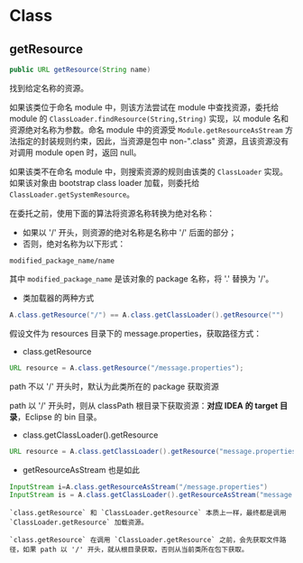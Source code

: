 # Class

## getResource

```java
public URL getResource(String name)
```

找到给定名称的资源。

如果该类位于命名 module 中，则该方法尝试在 module 中查找资源，委托给 module 的 `ClassLoader.findResource(String,String)`  实现，以 module 名和资源绝对名称为参数。命名 module 中的资源受 `Module.getResourceAsStream`  方法指定的封装规则约束，因此，当资源是包中 non-".class" 资源，且该资源没有对调用 module open 时，返回 null。

如果该类不在命名 module 中，则搜索资源的规则由该类的 `ClassLoader` 实现。如果该对象由 bootstrap class loader 加载，则委托给 `ClassLoader.getSystemResource`。

在委托之前，使用下面的算法将资源名称转换为绝对名称：

- 如果以 '/' 开头，则资源的绝对名称是名称中 '/' 后面的部分；
- 否则，绝对名称为以下形式：

`modified_package_name/name`

其中 `modified_package_name` 是该对象的 package 名称，将 '.' 替换为 '/'。

- 类加载器的两种方式

```java
A.class.getResource("/") == A.class.getClassLoader().getResource("")
```

假设文件为 resources 目录下的 message.properties，获取路径方式：

- class.getResource

```java
URL resource = A.class.getResource("/message.properties");
```

path 不以 '/' 开头时，默认为此类所在的 package 获取资源

path 以 '/' 开头时，则从 classPath 根目录下获取资源：**对应 IDEA 的 target 目录**，Eclipse 的 bin 目录。

- class.getClassLoader().getResource

```java
URL resource = A.class.getClassLoader().getResource("message.properties");
```

- getResourceAsStream 也是如此

```java
InputStream i=A.class.getResourceAsStream("/message.properties")
InputStream is = A.class.getClassLoader().getResourceAsStream("message.properties")
```

```ad-summary
`class.getResource` 和 `ClassLoader.getResource` 本质上一样，最终都是调用 `ClassLoader.getResource` 加载资源。

`class.getResource` 在调用 `ClassLoader.getResource` 之前，会先获取文件路径，如果 path 以 '/' 开头，就从根目录获取，否则从当前类所在包下获取。
```


